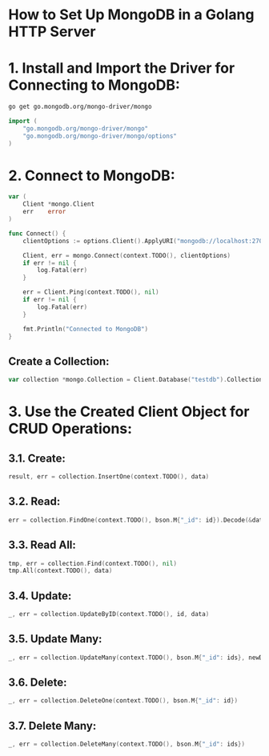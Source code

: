 # **How to Set Up MongoDB in a Golang HTTP Server**

# **1. Install and Import the Driver for Connecting to MongoDB:**

```bash
go get go.mongodb.org/mongo-driver/mongo
```

```go
import (
    "go.mongodb.org/mongo-driver/mongo"
    "go.mongodb.org/mongo-driver/mongo/options"
)
```

# **2. Connect to MongoDB:**

```go
var (
    Client *mongo.Client
    err    error
)

func Connect() {
    clientOptions := options.Client().ApplyURI("mongodb://localhost:27017")

    Client, err = mongo.Connect(context.TODO(), clientOptions)
    if err != nil {
        log.Fatal(err)
    }

    err = Client.Ping(context.TODO(), nil)
    if err != nil {
        log.Fatal(err)
    }

    fmt.Println("Connected to MongoDB")
}
```

## **Create a Collection:**

```go
var collection *mongo.Collection = Client.Database("testdb").Collection("items")
```

# **3. Use the Created Client Object for CRUD Operations:**

## **3.1. Create:**

```go
result, err = collection.InsertOne(context.TODO(), data)
```

## **3.2. Read:**

```go
err = collection.FindOne(context.TODO(), bson.M{"_id": id}).Decode(&data)
```

## **3.3. Read All:**

```go
tmp, err = collection.Find(context.TODO(), nil)
tmp.All(context.TODO(), data)
```

## **3.4. Update:**

```go
_, err = collection.UpdateByID(context.TODO(), id, data)
```

## **3.5. Update Many:**

```go
_, err = collection.UpdateMany(context.TODO(), bson.M{"_id": ids}, newData)
```

## **3.6. Delete:**

```go
_, err = collection.DeleteOne(context.TODO(), bson.M{"_id": id})
```

## **3.7. Delete Many:**

```go
_, err = collection.DeleteMany(context.TODO(), bson.M{"_id": ids})
```
